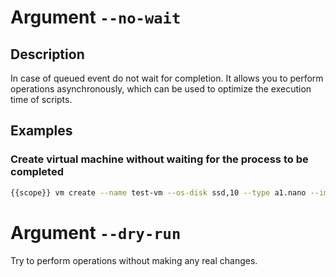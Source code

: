 # Argument ``--no-wait``

## Description

In case of queued event do not wait for completion. It allows you to perform operations
asynchronously, which can be used to optimize the execution time of scripts.

## Examples

### Create virtual machine without waiting for the process to be completed
```bash
{{scope}} vm create --name test-vm --os-disk ssd,10 --type a1.nano --image debian --ssh my-ssh --no-wait
```

# Argument ``--dry-run``

Try to perform operations without making any real changes.